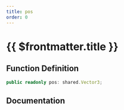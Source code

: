 ```yaml
---
title: pos
order: 0
---
```


# {{ $frontmatter.title }}

## Function Definition

```ts
public readonly pos: shared.Vector3;
```

## Documentation

<!--@include: ./parts/pos.md-->
